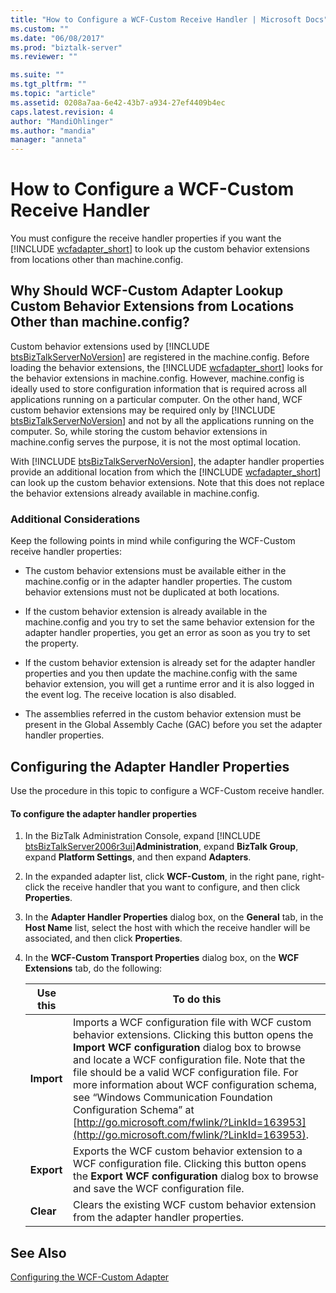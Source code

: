 ```yaml
---
title: "How to Configure a WCF-Custom Receive Handler | Microsoft Docs"
ms.custom: ""
ms.date: "06/08/2017"
ms.prod: "biztalk-server"
ms.reviewer: ""

ms.suite: ""
ms.tgt_pltfrm: ""
ms.topic: "article"
ms.assetid: 0208a7aa-6e42-43b7-a934-27ef4409b4ec
caps.latest.revision: 4
author: "MandiOhlinger"
ms.author: "mandia"
manager: "anneta"
---
```

# How to Configure a WCF-Custom Receive Handler
You must configure the receive handler properties if you want the [!INCLUDE [wcfadapter_short](../includes/wcfadapter-short-md.md)] to look up the custom behavior extensions from locations other than machine.config.  
  
## Why Should WCF-Custom Adapter Lookup Custom Behavior Extensions from Locations Other than machine.config?  
 Custom behavior extensions used by [!INCLUDE [btsBizTalkServerNoVersion](../includes/btsbiztalkservernoversion-md.md)] are registered in the machine.config. Before loading the behavior extensions, the [!INCLUDE [wcfadapter_short](../includes/wcfadapter-short-md.md)] looks for the behavior extensions in machine.config. However, machine.config is ideally used to store configuration information that is required across all applications running on a particular computer. On the other hand, WCF custom behavior extensions may be required only by [!INCLUDE [btsBizTalkServerNoVersion](../includes/btsbiztalkservernoversion-md.md)] and not by all the applications running on the computer. So, while storing the custom behavior extensions in machine.config serves the purpose, it is not the most optimal location.  
  
 With [!INCLUDE [btsBizTalkServerNoVersion](../includes/btsbiztalkservernoversion-md.md)], the adapter handler properties provide an additional location from which the [!INCLUDE [wcfadapter_short](../includes/wcfadapter-short-md.md)] can look up the custom behavior extensions. Note that this does not replace the behavior extensions already available in machine.config.  
  
### Additional Considerations  
 Keep the following points in mind while configuring the WCF-Custom receive handler properties:  
  
-   The custom behavior extensions must be available either in the machine.config or in the adapter handler properties. The custom behavior extensions must not be duplicated at both locations.  
  
-   If the custom behavior extension is already available in the machine.config and you try to set the same behavior extension for the adapter handler properties, you get an error as soon as you try to set the property.  
  
-   If the custom behavior extension is already set for the adapter handler properties and you then update the machine.config with the same behavior extension, you will get a runtime error and it is also logged in the event log. The receive location is also disabled.  
  
-   The assemblies referred in the custom behavior extension must be present in the Global Assembly Cache (GAC) before you set the adapter handler properties.  
  
## Configuring the Adapter Handler Properties  
 Use the procedure in this topic to configure a WCF-Custom receive handler.  
  
#### To configure the adapter handler properties  
  
1. In the BizTalk Administration Console, expand [!INCLUDE [btsBizTalkServer2006r3ui](../includes/btsbiztalkserver2006r3ui-md.md)]<strong>Administration</strong>, expand <strong>BizTalk Group</strong>, expand <strong>Platform Settings</strong>, and then expand <strong>Adapters</strong>.  
  
2. In the expanded adapter list, click **WCF-Custom**, in the right pane, right-click the receive handler that you want to configure, and then click **Properties**.  
  
3. In the **Adapter Handler Properties** dialog box, on the **General** tab, in the **Host Name** list, select the host with which the receive handler will be associated, and then click **Properties**.  
  
4. In the **WCF-Custom Transport Properties** dialog box, on the **WCF Extensions** tab, do the following:  
  
   |Use this|To do this|  
   |--------------|----------------|  
   |**Import**|Imports a WCF configuration file with WCF custom behavior extensions. Clicking this button opens the **Import WCF configuration** dialog box to browse and locate a WCF configuration file. Note that the file should be a valid WCF configuration file. For more information about WCF configuration schema, see “Windows Communication Foundation Configuration Schema” at [http://go.microsoft.com/fwlink/?LinkId=163953](http://go.microsoft.com/fwlink/?LinkId=163953).|  
   |**Export**|Exports the WCF custom behavior extension to a WCF configuration file. Clicking this button opens the **Export WCF configuration** dialog box to browse and save the WCF configuration file.|  
   |**Clear**|Clears the existing WCF custom behavior extension from the adapter handler properties.|  
  
## See Also  
 [Configuring the WCF-Custom Adapter](../core/configuring-the-wcf-custom-adapter.md)